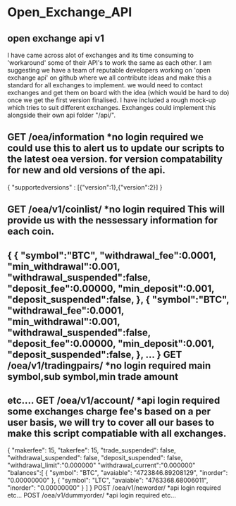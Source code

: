# Open_Exchange_API
open exchange api v1
-----------------------------
I have came across alot of exchanges and its time consuming to 'workaround' some
of their API's to work the same as each other. I am suggesting we have a team of reputable developers
working on 'open exchange api' on github where we all contribute ideas and make this a standard for all exchanges
to implement. we would need to contact exchanges and get them on board with the idea (which would be hard to do)
once we get the first version finalised.
I have included a rough mock-up which tries to suit different exchanges.
Exchanges could implement this alongside their own api folder "/api/".

 

GET /oea/information
*no login required 
we could use this to alert us to update our scripts to the latest oea version.
for version compatability for new and old versions of the api. 
------------------
{
    "supportedversions" : [{"version":1},{"version":2}] 
}

GET /oea/v1/coinlist/
*no login required
This will provide us with the nessessary information for each coin.
------------------
{
    {
        "symbol":"BTC",
        "withdrawal_fee":0.0001,
        "min_withdrawal":0.001,
        "withdrawal_suspended":false,
        "deposit_fee":0.00000,
        "min_deposit":0.001,
        "deposit_suspended":false,
    },
    {
        "symbol":"BTC",
        "withdrawal_fee":0.0001,
        "min_withdrawal":0.001,
        "withdrawal_suspended":false,
        "deposit_fee":0.00000,
        "min_deposit":0.001,
        "deposit_suspended":false,
    },
    ...
}
GET /oea/v1/tradingpairs/
*no login required
main symbol,sub symbol,min trade amount
------------------
etc....
GET /oea/v1/account/
*api login required
some exchanges charge fee's based on a per user basis, we will try to cover all our bases to make this script compatiable with all exchanges.
------------------
{
    "makerfee": 15,
    "takerfee": 15, 
    "trade_suspended": false,
    "withdrawal_suspended": false,
    "deposit_suspended": false,
    "withdrawal_limit":"0.000000"
    "withdrawal_current":"0.000000"
    "balances":[
        {
        "symbol": "BTC",
        "avaiable": "4723846.89208129",
        "inorder": "0.00000000"
        },
        {
        "symbol": "LTC",
        "avaiable": "4763368.68006011",
        "inorder": "0.00000000"
        }
    ]
}
POST /oea/v1/neworder/
*api login required
etc... 
POST /oea/v1/dummyorder/
*api login required
etc... 


